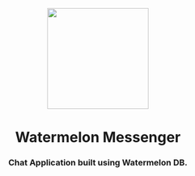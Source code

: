 <p align="center">
  <p align="center">
  <img height="200" src="https://user-images.githubusercontent.com/15869386/68560279-666fce00-0466-11ea-9979-d5ea0a70df50.png" />
  </p>
  <h1 align="center">Watermelon Messenger</h1>
  <h3 align="center">Chat Application built using Watermelon DB.</h3>
</p>

